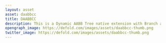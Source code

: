```yaml
---
layout: asset
asset: daabbcc
title: DAABBCC
description: This is a Dynamic AABB Tree native extension with Branch and Bound Algorithm.
opengraph_image: https://defold.com/images/assets/daabbcc-thumb.png
twitter_image: https://defold.com/images/assets/daabbcc-thumb.png
---
```

